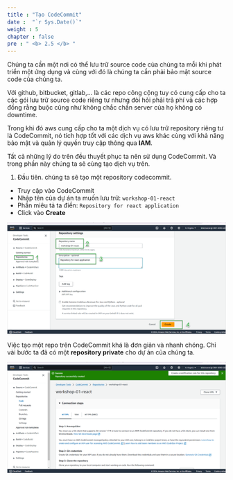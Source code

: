 ```yaml
---
title : "Tạo CodeCommit"
date :  "`r Sys.Date()`" 
weight : 5 
chapter : false
pre : " <b> 2.5 </b> "
---
```


Chúng ta cần một nơi có thể lưu trữ source code của chúng ta mỗi khi phát triển một ứng dụng và cùng với đó là chúng ta cần phải bảo mật source code của chúng ta.

Với github, bitbucket, gitlab,... là các repo công cộng tuy có cung cấp cho ta các gói lưu trữ source code riêng tư nhưng đòi hỏi phải trả phí và các hợp đồng rằng buộc cũng như không chắc chắn server của họ không có downtime.

Trong khi đó aws cung cấp cho ta một dịch vụ có lưu trữ repository riêng tư là CodeCommit, nó tích hợp tốt với các dịch vụ aws khác cùng với khả năng bảo mật và quản lý quyền truy cập thông qua **IAM**.

Tất cả những lý do trên đều thuyết phục ta nên sử dụng CodeCommit. Và trong phần này chúng ta sẽ cùng tạo dịch vụ trên.

1. Đầu tiên. chúng ta sẽ tạo một repository codecommit.
- Truy cập vào CodeCommit
- Nhập tên của dự án ta muốn lưu trữ: `workshop-01-react`
- Phần miêu tả ta điền: `Repository for react application`
- Click vào **Create**

![IMAGE](/images/2-prerequiste/2.5-createCodeCommit/001-createCodeCommit.png)

Việc tạo một repo trên CodeCommit khá là đơn giản và nhanh chóng. Chỉ vài bước ta đã có một **repository private** cho dự án của chúng ta.

![IMAGE](/images/2-prerequiste/2.5-createCodeCommit/002-createCodeCommit.png)